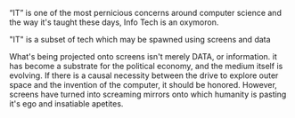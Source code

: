 “IT” is one of the most pernicious concerns around computer science and the way it's taught these days, Info Tech is an oxymoron.

"IT" is a subset of tech which may be spawned using screens and data



What's being projected onto screens isn't merely DATA, or information. it has become a substrate for the political economy, and the medium itself is evolving. If there is a causal necessity between the drive to explore outer space and the invention of the computer, it should be honored. However, screens have turned into screaming mirrors onto which humanity is pasting it's ego and insatiable apetites.



